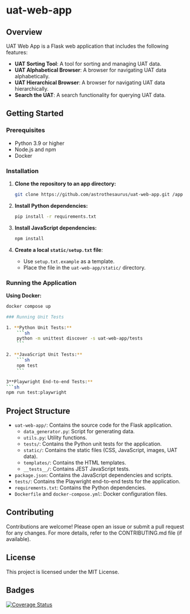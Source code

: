 # uat-web-app

## Overview

UAT Web App is a Flask web application that includes the following features:

- **UAT Sorting Tool**: A tool for sorting and managing UAT data.
- **UAT Alphabetical Browser**: A browser for navigating UAT data alphabetically.
- **UAT Hierarchical Browser**: A browser for navigating UAT data hierarchically.
- **Search the UAT**: A search functionality for querying UAT data.

## Getting Started

### Prerequisites

- Python 3.9 or higher
- Node.js and npm
- Docker

### Installation

1. **Clone the repository to an app directory:**
    ```sh
    git clone https://github.com/astrothesaurus/uat-web-app.git /app
    ```

2. **Install Python dependencies:**
    ```sh
    pip install -r requirements.txt
    ```

3. **Install JavaScript dependencies:**
    ```sh
    npm install
    ```

4. **Create a local `static/setup.txt` file**:
    - Use `setup.txt.example` as a template.
    - Place the file in the `uat-web-app/static/` directory.

### Running the Application

**Using Docker:**
```sh
docker compose up

### Running Unit Tests

1. **Python Unit Tests:**
    ```sh
    python -m unittest discover -s uat-web-app/tests
    ```

2. **JavaScript Unit Tests:**
    ```sh
    npm test
    ```

3**Playwright End-to-end Tests:**
```sh
npm run test:playwright
```

## Project Structure

- `uat-web-app/`: Contains the source code for the Flask application.
    - `data_generator.py`: Script for generating data.
    - `utils.py`: Utility functions.
    - `tests/`: Contains the Python unit tests for the application.
    - `static/`: Contains the static files (CSS, JavaScript, images, UAT data).
    - `templates/`: Contains the HTML templates.
    - `__tests__/`: Contains JEST JavaScript tests.
- `package.json`: Contains the JavaScript dependencies and scripts.
- `tests/`: Contains the Playwright end-to-end tests for the application.
- `requirements.txt`: Contains the Python dependencies.
- `Dockerfile` and `docker-compose.yml`: Docker configuration files.

## Contributing

Contributions are welcome! Please open an issue or submit a pull request for any changes.
For more details, refer to the CONTRIBUTING.md file (if available).
## License

This project is licensed under the MIT License.

## Badges

[![Coverage Status](https://coveralls.io/repos/github/astrothesaurus/uat-web-app/badge.svg?branch=main)](https://coveralls.io/github/astrothesaurus/uat-web-app?branch=main)